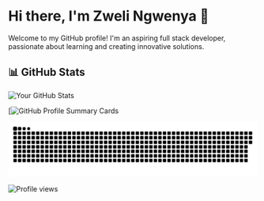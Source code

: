 # Hi there, I'm Zweli Ngwenya 👋

Welcome to my GitHub profile! I'm an aspiring full stack developer, passionate about learning and creating innovative solutions.

## 📊 GitHub Stats

![Your GitHub Stats](https://github-readme-stats.vercel.app/api?username=Zweli23&show_icons=true&theme=radical)


[![GitHub Profile Summary Cards](https://github-profile-summary-cards.vercel.app/api/cards/profile-details?username=Zweli23&theme=github_dark) 


<p align="center">
 <img width="600" src="Github-snake.svg" alt="snake"/>
</p>


![Profile views](https://komarev.com/ghpvc/?username=Zweli23&style=for-the-badge&color=orange)
















